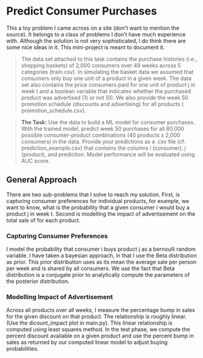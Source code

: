 # Predict Consumer Purchases

This a toy problem I came across on a site (don't want to mention the source). It belongs to a class of problems I don't have much experience with. Although the solution is not very sophisticated, I do think there are some nice ideas in it. This mini-project is meant to document it.

> The data set attached to this task contains the purchase histories (i.e., shopping baskets) of 2,000 consumers over 49 weeks across 5 categories (​train.csv​). In simulating the basket data we assumed that consumers only buy one unit of a product in a given week. The data set also contains the price consumers paid for one unit of product j in week t and a boolean variable that indicates whether the purchased product was advertised (1) or not (0). We also provide the week 50 promotion schedule (discounts and advertising) for all products (​promotion_schedule.csv​).

> **The Task:**
> Use the data to build a ML model for consumer purchases. With the trained model, predict week 50 purchases for all 80,000 possible consumer-product combinations (40 products x 2,000 consumers) in the data. Provide your predictions as a ​.csv file (cf. ​prediction_example.csv​) that contains the columns i (consumer), j (product), and prediction. Model performance will be evaluated using AUC score​.

## General Approach

There are two sub-problems that I solve to reach my solution. First, is capturing consumer preferences for individual products, for example, we want to know, what is the probability that a given consumer i would buy a product j in week t. Second is modelling the impact of advertisement on the total sale of for each product.

### Capturing Consumer Preferences

I model the probability that consumer i buys product j as a bernoulli random variable. I have taken a bayesian approach, in that I use the Beta distribution as prior. This prior distribution uses as its mean the average sale per person per week and  is shared by all consumers. We use the fact that Beta distribution is a conjugate prior to analytically compute the parameters of the posterior distribution.

### Modelling Impact of Advertisement

Across all products over all weeks, I measure the percentage bump in sales for the given discount on that product. The relationship is roughly linear. (Use the dicount_impact plot in main.py). This linear relationship is computed using least squares method. In the test phase, we compute the percent discount available on a given product and use the percent bump in sales as returned by our computed linear model to adjust buying probabilities.
